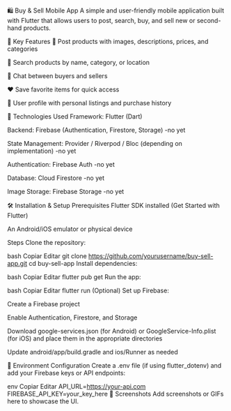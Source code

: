 🛍️ Buy & Sell Mobile App
A simple and user-friendly mobile application built with Flutter that allows users to post, search, buy, and sell new or second-hand products.

📱 Key Features
🛒 Post products with images, descriptions, prices, and categories

🔎 Search products by name, category, or location

💬 Chat between buyers and sellers

❤️ Save favorite items for quick access

👤 User profile with personal listings and purchase history

🚀 Technologies Used
Framework: Flutter (Dart)

Backend: Firebase (Authentication, Firestore, Storage) -no yet

State Management: Provider / Riverpod / Bloc (depending on implementation) -no yet

Authentication: Firebase Auth -no yet

Database: Cloud Firestore -no yet

Image Storage: Firebase Storage -no yet

🛠️ Installation & Setup
Prerequisites
Flutter SDK installed (Get Started with Flutter)

An Android/iOS emulator or physical device

Steps
Clone the repository:

bash
Copiar
Editar
git clone https://github.com/yourusername/buy-sell-app.git
cd buy-sell-app
Install dependencies:

bash
Copiar
Editar
flutter pub get
Run the app:

bash
Copiar
Editar
flutter run
(Optional) Set up Firebase:

Create a Firebase project

Enable Authentication, Firestore, and Storage

Download google-services.json (for Android) or GoogleService-Info.plist (for iOS) and place them in the appropriate directories

Update android/app/build.gradle and ios/Runner as needed

🔧 Environment Configuration
Create a .env file (if using flutter_dotenv) and add your Firebase keys or API endpoints:

env
Copiar
Editar
API_URL=https://your-api.com
FIREBASE_API_KEY=your_key_here
📸 Screenshots
Add screenshots or GIFs here to showcase the UI.
